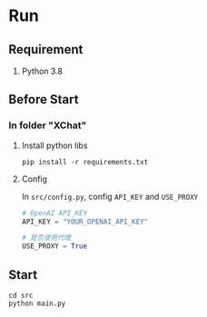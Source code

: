 # Run 
## Requirement 
1. Python 3.8

## Before Start 
### In folder "XChat"
1. Install python libs
    ```
    pip install -r requirements.txt
    ```
2. Config 

    In `src/config.py`, config `API_KEY` and `USE_PROXY`
   ```python
   # OpenAI API_KEY
   API_KEY = "YOUR_OPENAI_API_KEY"

   # 是否使用代理
   USE_PROXY = True
   ```

## Start
```shell
cd src
python main.py
```